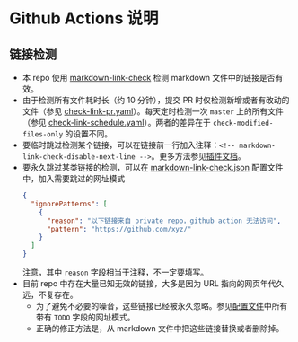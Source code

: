 # Github Actions 说明

## 链接检测
- 本 repo 使用 [markdown-link-check](https://github.com/gaurav-nelson/github-action-markdown-link-check) 检测 markdown 文件中的链接是否有效。
- 由于检测所有文件耗时长（约 10 分钟），提交 PR 时仅检测新增或者有改动的文件（参见 [check-link-pr.yaml](check-link-pr.yaml)）。每天定时检测一次 `master` 上的所有文件（参见 [check-link-schedule.yaml](check-link-schedule.yaml)）。两者的差异在于 `check-modified-files-only` 的设置不同。
- 要临时跳过检测某个链接，可以在链接前一行加入注释：`<!-- markdown-link-check-disable-next-line -->`。更多方法参见[插件文档](https://github.com/gaurav-nelson/github-action-markdown-link-check#disable-check-for-some-links)。
- 要永久跳过某类链接的检测，可以在 [markdown-link-check.json](markdown-link-check.json) 配置文件中，加入需要跳过的网址模式
  ```json
  {
    "ignorePatterns": [
      {
        "reason": "以下链接来自 private repo，github action 无法访问",
        "pattern": "https://github.com/xyz/"
      }
    ]
  }
  ```
  注意，其中 `reason` 字段相当于注释，不一定要填写。
- 目前 repo 中存在大量已知无效的链接，大多是因为 URL 指向的网页年代久远，不复存在。
  - 为了避免不必要的噪音，这些链接已经被永久忽略。参见[配置文件](markdown-link-check.json)中所有带有 `TODO` 字段的网址模式。
  - 正确的修正方法是，从 markdown 文件中把这些链接替换或者删除掉。
